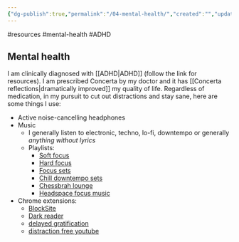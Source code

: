 ```yaml
---
{"dg-publish":true,"permalink":"/04-mental-health/","created":"","updated":""}
---
```



#resources #mental-health #ADHD

## Mental health

I am clinically diagnosed with [[ADHD\|ADHD]] (follow the link for resources). I am prescribed Concerta by my doctor and it has [[Concerta reflections\|dramatically improved]] my quality of life. Regardless of medication, in my pursuit to cut out distractions and stay sane, here are some things I use:

- Active noise-cancelling headphones
- Music 
	- I generally listen to electronic, techno, lo-fi, downtempo or generally *anything without lyrics*
	- Playlists:
		- [Soft focus](https://soundcloud.com/nisheet-patel-235174125/sets/focus-soft)
		- [Hard focus](https://soundcloud.com/nisheet-patel-235174125/sets/focus)
		- [Focus sets](https://soundcloud.com/nisheet-patel-235174125/sets/focus-sets)
		- [Chill downtempo sets](https://soundcloud.com/nisheet-patel-235174125/sets/dance-sets)
		- [Chessbrah lounge](https://soundcloud.com/owais-ahmad-84137493/sets/chessbrah-lounge)
		- [Headspace focus music](https://www.headspace.com/focus-mode)
- Chrome extensions:
	- [BlockSite](https://chrome.google.com/webstore/detail/blocksite-block-websites/eiimnmioipafcokbfikbljfdeojpcgbh?hl=en)
	- [Dark reader](https://darkreader.org/)
	- [delayed gratification](https://chrome.google.com/webstore/detail/delayed-gratification/ifhndomfnbmggdgodaicfebeggdphlcn?hl=en)
	- [distraction free youtube](https://chrome.google.com/webstore/detail/df-tube-distraction-free/mjdepdfccjgcndkmemponafgioodelna/related?hl=en)